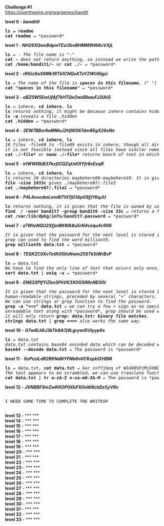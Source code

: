 **Challenge #1**     
https://overthewire.org/wargames/bandit

**level 0** - ***bandit0***     
<pre><b>ls ↵ readme</b>
<b>cat readme</b> ↵ *password* </pre> 
      
**level 1** - ***NH2SXQwcBdpmTEzi3bvBHMM9H66vVXjL***    
<pre><b>ls</b> ↵ - <i>The file name is "-"</i>
<b>cat -</b> <i>does not return anything, so instead we write the path of the file -</i>    
<b>cat /home/bandit1/-</b> or <b>cat ./-</b> ↵ *password* </pre>     
           
**level 2** - ***rRGizSaX8Mk1RTb1CNQoXTcYZWU6lgzi***        
<pre><b>ls</b> ↵ <i>The name of the file is <b>spaces in this filename</b>, (" ") should be added to the file name. </i>
<b>cat "spaces in this filename"</b> ↵ *password*</pre>      
         
**level 3** - ***aBZ0W5EmUfAf7kHTQeOwd8bauFJ2lAiG***     
<pre><b>ls</b> ↵ inhere, <b>cd inhere</b>, <b>ls</b>     
<b>ls</b> <i>returns nothing, it might be because inhere contains hidden files.</i>    
<b>ls -a</b> <i>reveals a file .hidden</i>
<b>cat .hidden</b> ↵ *password*</pre> 
     
**level 4** - ***2EW7BBsr6aMMoJ2HjW067dm8EgX26xNe***       
<pre><b>ls</b> ↵ inhere, <b>cd inhere</b>, <b>ls</b>    
<i>10 files -file00 to -file09 exists in inhere, though all directories can be individually checked in this case, 
it is not feasible instead since all files have similar name, a wildcard (*) can be used.</i>    
<b>cat ./-file*</b> or <b>nano ./-file*</b> <i>returns bunch of text in which only -file07 returns human-readable text</i> *password*</pre>    

**level 5** - ***lrIWWI6bB37kxfiCQZqUdOIYfr6eEeqR***    
<pre><b>ls</b> ↵ inhere, <b>cd inhere</b>, <b>ls</b>    
<i>ls returns 20 directories maybehere00-maybehere19. It is given that the file size is 1033.</i>    
<b>file -size 1033c</b> <i>gives ./maybehere07/.file2</i>    
<b>cat ./maybehere07/.file2</b> ↵ *password*</pre>   
         
**level 6** - ***P4L4vucdmLnm8I7Vl7jG1ApGSfjYKqJU***    
<pre><b>ls</b> <i>returns nothing, it is given that the file is owned by user bandit7, owned by group bandit6 and 33 bytes in size.</i>    
<b>find  / -user bandit7 -group bandit6 -size 33c</b> ↵ <i>returns a file path</i> /var/lib/dpkg/info/bandit7.password    
<b>cat /var/lib/dpkg/info/bandit7.password</b> ↵ *password*</pre>   

**level 7** - ***z7WtoNQU2XfjmMtWA8u5rN4vzqu4v99S***    
<pre><i>It is given that the password for the next level is stored in the file data.txt next to the word millionth.
grep can used to find the word millionth.</i>   
<b>grep millionth data.txt</b> ↵ *password*</pre>

**level 8** - ***TESKZC0XvTetK0S9xNwm25STk5iWrBvP***    
<pre><b>ls</b> ↵ data.txt    
<i>We have to find the only line of text that occurs only once, we can use sort function with uniq function and -u flag.</i>   
<b>sort data.txt | uniq -u</b> ↵ *password*</b></pre>   
    
**level 9** - ***EN632PlfYiZbn3PhVK3XOGSlNInNE00t***    
<pre><i>It is given that the password for the next level is stored in the file data.txt in one of the few 
human-readable strings, preceded by several ‘=’ characters.    
We can use strings or grep function to find the password.</i>   
<b>grep -a "===" data.txt</b> ↵ <i>we can try a few = sign as no specific number is given, it gives a lot of 
unreadable text along with *password*, grep should be used with -a flag otherwise   
it will only return <b>grep: data.txt: binary file matches</b>.</i>    
<b>strings data.txt | grep ====</b> <i>also works the same way.</i></pre>   

**level 10** - ***G7w8LIi6J3kTb8A7j9LgrywtEUlyyp6s***    
<pre><b>ls</b> ↵ data.txt     
<i>data.txt contains base64 encoded data which can be decoded with the help of base64 function.</i>    
<b>base64 --decode data.txt</b> ↵ The password is *password*</pre>    
         
**level 11** - ***6zPeziLdR2RKNdNYFNb6nVCKzphlXHBM***
<pre><b>ls</b> ↵ data.txt, <b>cat data.txt</b> ↵ Gur cnffjbeq vf WIAOOSFzMjXXBC0KoSKBbJ8puQm5lIEi
<i>The text appears to be scrambled, we can use translate function, it can be seen that T has been replaced by G and so on.</i>
<b>cat data.txt | tr a-zA-Z n-za-mN-ZA-M</b> ↵ The password is *password*</pre>

**level 12** - ***JVNBBFSmZwKKOP0XbFXOoW8chDz5yVRv***           
<pre>

I NEED SOME TIME TO COMPLETE THE WRITEUP
      
</pre>


**level 13** - *** ***           
**level 14** - *** ***           
**level 15** - *** ***           
**level 16** - *** ***           
**level 17** - *** ***           
**level 18** - *** ***           
**level 19** - *** ***           
**level 20** - *** ***           
**level 21** - *** ***           
**level 22** - *** ***           
**level 23** - *** ***           
**level 24** - *** ***           
**level 25** - *** ***           
**level 26** - *** ***           
**level 27** - *** ***           
**level 28** - *** ***           
**level 29** - *** ***           
**level 30** - *** ***           
**level 31** - *** ***           
**level 32** - *** ***           
**level 33** - *** *** 
